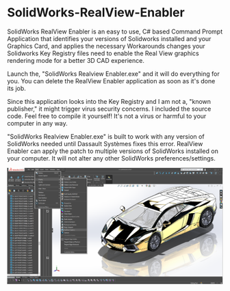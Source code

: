 # SolidWorks-RealView-Enabler

SolidWorks RealView Enabler is an easy to use, C# based Command Prompt Application that identifies your versions of Solidworks installed and your Graphics Card,
and applies the necessary Workarounds changes your Solidworks Key Registry files need to enable the Real View graphics rendering mode
for a better 3D CAD experience.

Launch the, "SolidWorks Realview Enabler.exe" and it will do everything for you. 
You can delete the RealView Enabler application as soon as it's done its job.

Since this application looks into the Key Registry and I am not a, "known publisher," it might trigger virus security concerns. I included the source code. Feel free to compile it yourself! It's not a virus or harmful to your computer in any way. 

"SolidWorks Realview Enabler.exe" is built to work with any version of SolidWorks needed until Dassault Systèmes fixes this error. 
RealView Enabler can apply the patch to multiple versions of SolidWorks installed on your computer. 
It will not alter any other SolidWorks preferences/settings. 



<img src="https://github.com/TrevorAvrett/SolidWorks-RealView-Enabler/blob/master/RealView%20Mode%20Example.png?raw=true">
